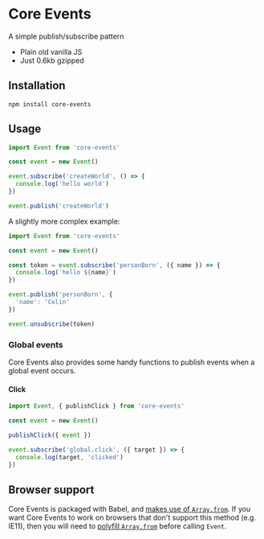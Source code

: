 # Core Events

A simple publish/subscribe pattern

- Plain old vanilla JS
- Just 0.6kb gzipped

## Installation

```
npm install core-events
```

## Usage

```js
import Event from 'core-events'

const event = new Event()

event.subscribe('createWorld', () => {
  console.log('hello world')
})

event.publish('createWorld')
```

A slightly more complex example:

```js
import Event from 'core-events'

const event = new Event()

const token = event.subscribe('personBorn', ({ name }) => {
  console.log(`hello ${name}`)
})

event.publish('personBorn', {
  'name': 'Colin'
})

event.unsubscribe(token)
```

### Global events

Core Events also provides some handy functions to publish events
when a global event occurs.

#### Click

```js
import Event, { publishClick } from 'core-events'

const event = new Event()

publishClick({ event })

event.subscribe('global.click', ({ target }) => {
  console.log(target, 'clicked')
})
```

## Browser support

Core Events is packaged with Babel, and
[makes use of `Array.from`](https://babeljs.io/docs/usage/caveats).
If you want Core Events to work on browsers that don't support
this method (e.g. IE11), then you will need to
[polyfill `Array.from`](https://github.com/zloirock/core-js)
before calling `Event`.

